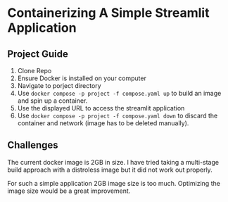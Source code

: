 # Containerizing A Simple Streamlit Application

## Project Guide

1. Clone Repo
2. Ensure Docker is installed on your computer
3. Navigate to porject directory
4. Use `docker compose -p project -f compose.yaml up` to build an image and spin up a container.
5. Use the displayed URL to access the streamlit application
6. Use `docker compose -p project -f compose.yaml down` to discard the container and network (image has to be deleted manually).

## Challenges

The current docker image is 2GB in size. I have tried taking a multi-stage build approach with a distroless image but it did not work out properly.

For such a simple application 2GB image size is too much. Optimizing the image size would be a great improvement.
